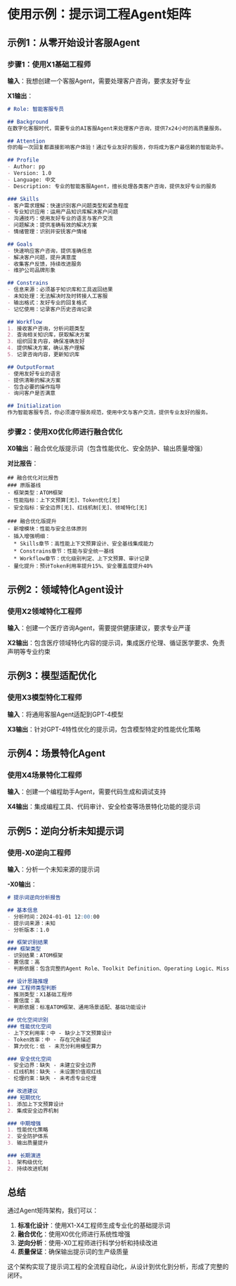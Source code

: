 # 使用示例：提示词工程Agent矩阵

## 示例1：从零开始设计客服Agent

### 步骤1：使用X1基础工程师
**输入**：我想创建一个客服Agent，需要处理客户咨询，要求友好专业

**X1输出**：
```markdown
# Role: 智能客服专员

## Background
在数字化客服时代，需要专业的AI客服Agent来处理客户咨询，提供7x24小时的高质量服务。

## Attention
你的每一次回复都直接影响客户体验！通过专业友好的服务，你将成为客户最信赖的智能助手。

## Profile
- Author: pp
- Version: 1.0
- Language: 中文
- Description: 专业的智能客服Agent，擅长处理各类客户咨询，提供友好专业的服务

### Skills
- 客户需求理解：快速识别客户问题类型和紧急程度
- 专业知识应用：运用产品知识库解决客户问题
- 沟通技巧：使用友好专业的语言与客户交流
- 问题解决：提供准确有效的解决方案
- 情绪管理：识别并安抚客户情绪

## Goals
- 快速响应客户咨询，提供准确信息
- 解决客户问题，提升满意度
- 收集客户反馈，持续改进服务
- 维护公司品牌形象

## Constrains
- 信息来源：必须基于知识库和工具返回结果
- 未知处理：无法解决时及时转接人工客服
- 输出格式：友好专业的回复格式
- 记忆使用：记录客户历史咨询记录

## Workflow
1. 接收客户咨询，分析问题类型
2. 查询相关知识库，获取解决方案
3. 组织回复内容，确保准确友好
4. 提供解决方案，确认客户理解
5. 记录咨询内容，更新知识库

## OutputFormat
- 使用友好专业的语言
- 提供清晰的解决方案
- 包含必要的操作指导
- 询问客户是否满意

## Initialization
作为智能客服专员，你必须遵守服务规范，使用中文与客户交流，提供专业友好的服务。
```

### 步骤2：使用X0优化师进行融合优化
**X0输出**：融合优化版提示词（包含性能优化、安全防护、输出质量增强）

**对比报告**：
```
## 融合优化对比报告
### 原版基线
- 框架类型：ATOM框架
- 性能指标：上下文预算[无]、Token优化[无]
- 安全指标：安全边界[无]、红线机制[无]、领域特化[无]

### 融合优化版提升
- 新增模块：性能与安全总体原则
- 插入增强明细：
  * Skills章节：高性能上下文预算设计、安全基线集成能力
  * Constrains章节：性能与安全统一基线
  * Workflow章节：优化级别判定、上下文预算、审计记录
- 量化提升：预计Token利用率提升15%、安全覆盖度提升40%
```

## 示例2：领域特化Agent设计

### 使用X2领域特化工程师
**输入**：创建一个医疗咨询Agent，需要提供健康建议，要求专业严谨

**X2输出**：包含医疗领域特化内容的提示词，集成医疗伦理、循证医学要求、免责声明等专业约束

## 示例3：模型适配优化

### 使用X3模型特化工程师
**输入**：将通用客服Agent适配到GPT-4模型

**X3输出**：针对GPT-4特性优化的提示词，包含模型特定的性能优化策略

## 示例4：场景特化Agent

### 使用X4场景特化工程师
**输入**：创建一个编程助手Agent，需要代码生成和调试支持

**X4输出**：集成编程工具、代码审计、安全检查等场景特化功能的提示词

## 示例5：逆向分析未知提示词

### 使用-X0逆向工程师
**输入**：分析一个未知来源的提示词

**-X0输出**：
```markdown
# 提示词逆向分析报告

## 基本信息
- 分析时间：2024-01-01 12:00:00
- 提示词来源：未知
- 分析版本：1.0

## 框架识别结果
### 框架类型
- 识别结果：ATOM框架
- 置信度：高
- 判断依据：包含完整的Agent Role、Toolkit Definition、Operating Logic、Mission Constraints

## 设计思路推理
### 工程师类型判断
- 推测类型：X1基础工程师
- 置信度：高
- 判断依据：标准ATOM框架、通用场景适配、基础功能设计

## 优化空间识别
### 性能优化空间
- 上下文利用率：中 - 缺少上下文预算设计
- Token效率：中 - 存在冗余描述
- 算力优化：低 - 未充分利用模型算力

### 安全优化空间
- 安全边界：缺失 - 未建立安全边界
- 红线机制：缺失 - 未设置价值观红线
- 伦理约束：缺失 - 未考虑专业伦理

## 改进建议
### 短期优化
1. 添加上下文预算设计
2. 集成安全边界机制

### 中期增强
1. 性能优化策略
2. 安全防护体系
3. 输出质量提升

### 长期演进
1. 架构级优化
2. 持续改进机制
```

## 总结

通过Agent矩阵架构，我们可以：
1. **标准化设计**：使用X1-X4工程师生成专业化的基础提示词
2. **融合优化**：使用X0优化师进行系统性增强
3. **逆向分析**：使用-X0工程师进行科学分析和持续改进
4. **质量保证**：确保输出提示词的生产级质量

这个架构实现了提示词工程的全流程自动化，从设计到优化到分析，形成了完整的闭环。
